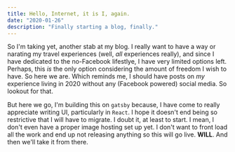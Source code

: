 ```yaml
---
title: Hello, Internet, it is I, again.
date: "2020-01-26"
description: "Finally starting a blog, finally."
---
```


So I'm taking yet, another stab at my blog. I really want to have a way or narating my travel experiences (well, *all* experiences really), and since I have dedicated to the no-Facebook lifestlye, I have very limited options left. Perhaps, this _is_ the only option considering the amount of freedom I wish to have. So here we are.
Which reminds me, I should have posts on _my_ experience living in 2020 without any (Facebook powered) social media. So lookout for that.

But here we go, I'm building this on `gatsby` because, I have come to really appreciate writing UI,  particularly in `React`. I hope it doesn't end being so restrictive that I will have to migrate. I doubt it, at least to start. I mean, I don't even have a proper image hosting set up yet. I don't want to front load all the work and end up not releasing anything so this will go live. **WILL**.
And then we'll take it from there.
